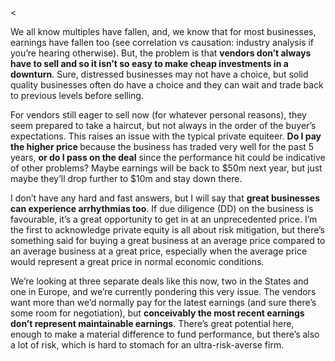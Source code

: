 <<p>We all know multiples have fallen, and, we know that for most businesses, earnings have fallen too (see correlation vs causation: industry analysis if you&#8217;re hearing otherwise). But, the problem is that <strong>vendors don&#8217;t always have to sell and so it isn&#8217;t so easy to make cheap investments in a downturn</strong>. Sure, distressed businesses may not have a choice, but solid quality businesses often do have a choice and they can wait and trade back to previous levels before selling.</p><p>For vendors still eager to sell now (for whatever personal reasons), they seem prepared to take a haircut, but not always in the order of the buyer&#8217;s expectations. This raises an issue with the typical private equiteer. <strong>Do I pay the higher price </strong>because the business has traded very well for the past 5 years, <strong>or do I pass on the deal</strong> since the performance hit could be indicative of other problems? Maybe earnings will be back to $50m next year, but just maybe they&#8217;ll drop further to $10m and stay down there.</p><p>I don&#8217;t have any hard and fast answers, but I will say that <strong>great businesses can experience arrhythmias too</strong>. If due diligence (DD) on the business is favourable, it&#8217;s a great opportunity to get in at an unprecedented price. I&#8217;m the first to acknowledge private equity is all about risk mitigation, but there&#8217;s something said for buying a great business at an average price compared to an average business at a great price, especially when the average price would represent a great price in normal economic conditions.</p><p>We&#8217;re looking at three separate deals like this now, two in the States and one in Europe, and we&#8217;re currently pondering this very issue. The vendors want more than we&#8217;d normally pay for the latest earnings (and sure there&#8217;s some room for negotiation), but <strong>conceivably the most recent earnings don&#8217;t represent maintainable earnings</strong>. There&#8217;s great potential here, enough to make a material difference to fund performance, but there&#8217;s also a lot of risk, which is hard to stomach for an ultra-risk-averse firm.</p>
